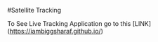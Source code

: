 #Satellite Tracking

To See Live Tracking Application go to this [LINK] (https://iambiggsharaf.github.io/)
